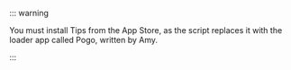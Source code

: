 ::: warning

You must install Tips from the App Store, as the script replaces it with the loader app called Pogo, written by Amy.

:::